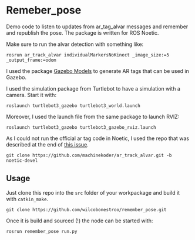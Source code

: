 # Remeber_pose

Demo code to listen to updates from ar_tag_alvar messages and remember and republish the pose. The package is written for ROS Noetic.

Make sure to run the alvar detection with something like:

`rosrun ar_track_alvar individualMarkersNoKinect _image_size:=5 _output_frame:=odom`

I used the package [Gazebo Models](https://github.com/mikaelarguedas/gazebo_models) to generate AR tags that can be used in Gazebo.

I used the simulation package from Turtlebot to have a simulation with a camera. Start it with:

`roslaunch turtlebot3_gazebo turtlebot3_world.launch`

Moreover, I used the launch file from the same package to launch RVIZ:

`roslaunch turtlebot3_gazebo turtlebot3_gazebo_rviz.launch`

As I could not run the official ar tag code in Noetic, I used the repo that was described at the end of [this issue](https://github.com/ros-perception/ar_track_alvar/issues/82). 

`git clone https://github.com/machinekoder/ar_track_alvar.git -b noetic-devel`

## Usage

Just clone this repo into the `src` folder of your workpackage and build it with `catkin_make`.

`git clone https://github.com/wilcobonestroo/remember_pose.git`

Once it is build and sourced (!) the node can be started with:

`rosrun remember_pose run.py`
